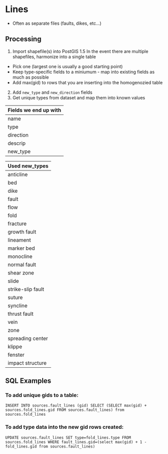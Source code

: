 # Lines

+ Often as separate files (faults, dikes, etc...)

## Processing
1. Import shapefile(s) into PostGIS
1.5 In the event there are multiple shapefiles, harmonize into a single table
  - Pick one (largest one is usually a good starting point)
  - Keep type-specific fields to a miniumum - map into existing fields as much as possible
  - Add max(gid) to rows that you are inserting into the homogenozied table
2. Add `new_type` and `new_direction` fields
3. Get unique types from dataset and map them into known values

| Fields we end up with |
| :---------------- |
| name |
| type |
| direction |
| descrip |
| new_type |


| Used new_types     |
| :------------- |
| anticline |
| bed |
| dike |
| fault |
| flow |
| fold |
| fracture |
| growth fault |
| lineament |
| marker bed |
| monocline |
| normal fault |
| shear zone |
| slide |
| strike-slip fault |
| suture |
| syncline |
| thrust fault |
| vein |
| zone |
| spreading center |
| klippe |
| fenster |
| impact structure |

## SQL Examples 
### To add unique gids to a table: 
````INSERT INTO sources.fault_lines (gid) SELECT (SELECT max(gid) + sources.fold_lines.gid FROM sources.fault_lines) from sources.fold_lines````

### To add type data into the new gid rows created: 
````UPDATE sources.fault_lines SET type=fold_lines.type FROM sources.fold_lines WHERE fault_lines.gid=(select max(gid) + 1 - fold_lines.gid from sources.fault_lines)````
